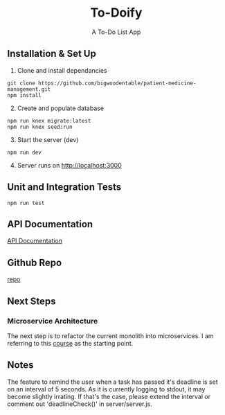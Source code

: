 <h1 align="center">
  To-Doify 
</h1>
<p align="center">
  A To-Do List App
</p>

## Installation & Set Up

1. Clone and install dependancies

```
git clone https://github.com/bigwoodentable/patient-medicine-management.git
npm install
```

2. Create and populate database

```
npm run knex migrate:latest
npm run knex seed:run
```

3. Start the server (dev)

```
npm run dev
```

4. Server runs on [http://localhost:3000](http://localhost:3000)

## Unit and Integration Tests

```
npm run test

```

## API Documentation

[API Documentation](https://bigwoodentable.github.io/doc/index.html)

## Github Repo

[repo](https://github.com/bigwoodentable/bigwoodentable.github.io)

## Next Steps

### Microservice Architecture

The next step is to refactor the current monolith into microservices. I am referring to this [course](https://www.udemy.com/course/microservices-with-node-js-and-react/) as the starting point.

## Notes

The feature to remind the user when a task has passed it's deadline is set on an interval of 5 seconds. As it is currently logging to stdout, it may become slightly irrating. If that's the case, please extend the interval or comment out 'deadlineCheck()' in server/server.js.
